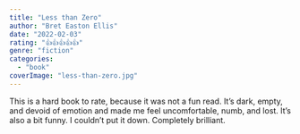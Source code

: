 ```yaml
---
title: "Less than Zero"
author: "Bret Easton Ellis"
date: "2022-02-03"
rating: "👍👍👍👍👍"
genre: "fiction"
categories: 
  - "book"
coverImage: "less-than-zero.jpg"
---
```

This is a hard book to rate, because it was not a fun read. It’s dark, empty, and devoid of emotion and made me feel uncomfortable, numb, and lost. It’s also a bit funny. I couldn’t put it down. Completely brilliant.
